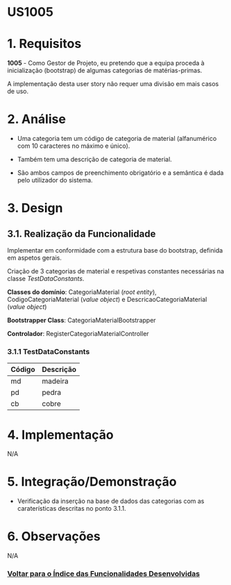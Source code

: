**US1005**
=======================================

# 1. Requisitos

**1005** - Como Gestor de Projeto, eu pretendo que a equipa proceda à inicialização (bootstrap) de algumas categorias de matérias-primas.

A implementação desta user story não requer uma divisão em mais casos de uso.

# 2. Análise

* Uma categoria tem um código de categoria de material (alfanumérico com 10 caracteres no máximo e único).

* Também tem uma descrição de categoria de material.

* São ambos campos de preenchimento obrigatório e a semântica é dada pelo utilizador do sistema.

# 3. Design

## 3.1. Realização da Funcionalidade

Implementar em conformidade com a estrutura base do bootstrap, definida em aspetos gerais.

Criação de 3 categorias de material e respetivas constantes necessárias na classe *TestDataConstants*.

**Classes do domínio**: CategoriaMaterial (*root entity*), CodigoCategoriaMaterial (*value object*) e DescricaoCategoriaMaterial (*value object*)

**Bootstrapper Class**: CategoriaMaterialBootstrapper

**Controlador**: RegisterCategoriaMaterialController

### 3.1.1 TestDataConstants

| Código | Descrição |
|---------|---------|
| md | madeira |
| pd | pedra |
| cb | cobre |

# 4. Implementação

N/A

# 5. Integração/Demonstração

* Verificação da inserção na base de dados das categorias com as caraterísticas descritas no ponto 3.1.1.

# 6. Observações

N/A

### [**Voltar para o Índice das Funcionalidades Desenvolvidas**](../ListaFuncionalidades.md)
